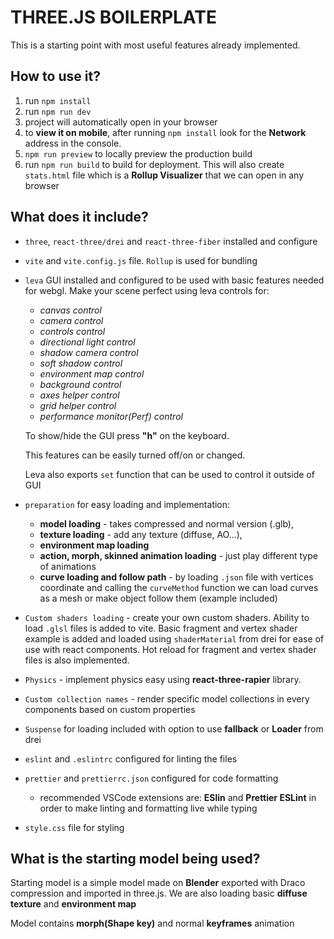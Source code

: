 # THREE.JS BOILERPLATE

This is a starting point with most useful features already implemented.

## How to use it?

1. run `npm install`
2. run `npm run dev`
3. project will automatically open in your browser
4. to **view it on mobile**, after running `npm install` look for the **Network** address in the console.
5. `npm run preview` to locally preview the production build
6. run `npm run build` to build for deployment. This will also create `stats.html` file which is a **Rollup Visualizer** that we can open in any browser

## What does it include?

- `three`, `react-three/drei` and `react-three-fiber` installed and configure
- `vite` and `vite.config.js` file. `Rollup` is used for bundling
- `leva` GUI installed and configured to be used with basic features needed for webgl. Make your scene perfect using leva controls for:

  - _canvas control_
  - _camera control_
  - _controls control_
  - _directional light control_
  - _shadow camera control_
  - _soft shadow control_
  - _environment map control_
  - _background control_
  - _axes helper control_
  - _grid helper control_
  - _performance monitor(Perf) control_

  To show/hide the GUI press **"h"** on the keyboard.

  This features can be easily turned off/on or changed.

  Leva also exports `set` function that can be used to control it outside of GUI

- `preparation` for easy loading and implementation:

  - **model loading** - takes compressed and normal version (.glb),
  - **texture loading** - add any texture (diffuse, AO...),
  - **environment map loading**
  - **action, morph, skinned animation loading** - just play different type of animations
  - **curve loading and follow path** - by loading `.json` file with vertices coordinate and calling the `curveMethod` function we can load curves as a mesh or make object follow them (example included)

- `Custom shaders loading` - create your own custom shaders. Ability to load `.glsl` files is added to vite. Basic fragment and vertex shader example is added and loaded using `shaderMaterial` from drei for ease of use with react components. Hot reload for fragment and vertex shader files is also implemented.

- `Physics` - implement physics easy using **react-three-rapier** library.

- `Custom collection names` - render specific model collections in every components based on custom properties

- `Suspense` for loading included with option to use **fallback** or **Loader** from drei

- `eslint` and `.eslintrc` configured for linting the files
- `prettier` and `prettierrc.json` configured for code formatting

  - recommended VSCode extensions are: **ESlin** and **Prettier ESLint** in order to make linting and formatting live while typing

- `style.css` file for styling

## What is the starting model being used?

Starting model is a simple model made on **Blender** exported with Draco compression and imported in three.js. We are also loading basic **diffuse texture** and **environment map**

Model contains **morph(Shape key)** and normal **keyframes** animation
